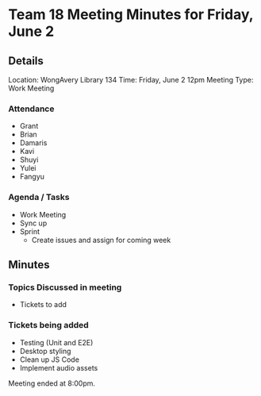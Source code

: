 # Team 18 Meeting Minutes for Friday, June 2

## Details

Location: WongAvery Library 134
Time: Friday, June 2 12pm
Meeting Type: Work Meeting

### Attendance

-   Grant
-   Brian
-   Damaris
-   Kavi
-   Shuyi
-   Yulei
-   Fangyu

### Agenda / Tasks

-   Work Meeting
-   Sync up
-   Sprint
    -   Create issues and assign for coming week

## Minutes

### Topics Discussed in meeting

-   Tickets to add

### Tickets being added

-   Testing (Unit and E2E)
-   Desktop styling
-   Clean up JS Code
-   Implement audio assets

Meeting ended at 8:00pm.
